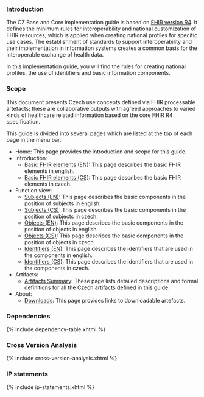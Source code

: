 ### Introduction
The CZ Base and Core implementation guide is based on [FHIR version R4](https://hl7.org/fhir/R4/). It defines the minimum rules for interoperability and national customization of FHIR resources, which is applied when creating national profiles for specific use cases. The establishment of standards to support interoperability and their implementation in information systems creates a common basis for the interoperable exchange of health data.

In this implementation guide, you will find the rules for creating national profiles, the use of identifiers and basic information components.

### Scope
This document presents Czech use concepts defined via FHIR processable artefacts; these are collaborative outputs with agreed approaches to varied kinds of healthcare related information based on the core FHIR R4 specification.

This guide is divided into several pages which are listed at the top of each page in the menu bar.

- Home: This page provides the introduction and scope for this guide.
- Introduction:
  - [Basic FHIR elements (EN)](elements-FHIR-en.html): This page describes the basic FHIR elements in english.
  - [Basic FHIR elements (CS)](elements-FHIR-cs.html): This page describes the basic FHIR elements in czech.
- Function view:
  - [Subjects (EN)](subjects-en.html): This page describes the basic components in the position of subjects in english.
  - [Subjects (CS)](subjects-cs.html): This page describes the basic components in the position of subjects in czech.
  - [Objects (EN)](objects-en.html): This page describes the basic components in the position of objects in english.
  - [Objects (CS)](objects-cs.html): This page describes the basic components in the position of objects in czech.
  - [Identifiers (EN)](identifiers-en.html): This page describes the identifiers that are used in the components in english.
  - [Identifiers (CS)](identifiers-cs.html): This page describes the identifiers that are used in the components in czech.
- Artifacts:
  - [Artifacts Summary](artifacts.html): These page lists detailed descriptions and formal definitions for all the Czech artifacts defined in this guide.
- About:
  - [Downloads](downloads.html): This page provides links to downloadable artefacts.

### Dependencies

{% include dependency-table.xhtml %}

### Cross Version Analysis

{% include cross-version-analysis.xhtml %}

### IP statements

{% include ip-statements.xhtml %}

